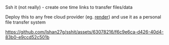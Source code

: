 Ssh it (not really)  - create one time links to transfer files/data

Deploy this to any free cloud provider (eg. [render](https://render.com/)) and use it as a personal file transfer system 



https://github.com/Ishan27g/sshit/assets/63078216/f6c9e6ca-d426-40d4-83b0-e9ccd52c501b

